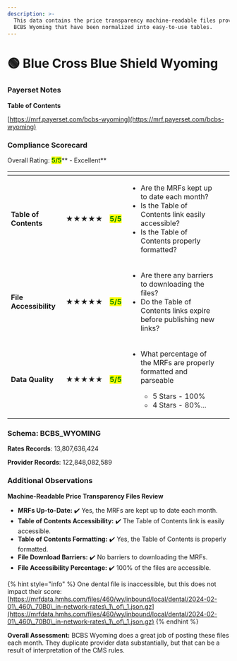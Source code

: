 ```yaml
---
description: >-
  This data contains the price transparency machine-readable files provided by
  BCBS Wyoming that have been normalized into easy-to-use tables.
---
```


# 🟢 Blue Cross Blue Shield Wyoming

### Payerset Notes

**Table of Contents**

[https://mrf.payerset.com/bcbs-wyoming](https://mrf.payerset.com/bcbs-wyoming)

### Compliance Scorecard

Overall Rating: <mark style="color:green;">**5/5**</mark>** - Excellent**

<table data-view="cards"><thead><tr><th></th><th></th><th></th><th></th><th data-hidden data-card-cover data-type="files"></th></tr></thead><tbody><tr><td><strong>Table of Contents</strong></td><td><strong>★★★★★</strong></td><td><mark style="color:green;"><strong>5/5</strong></mark></td><td><ul><li>Are the MRFs kept up to date each month? </li><li>Is the Table of Contents link easily accessible?</li><li>Is the Table of Contents properly formatted?</li></ul></td><td></td></tr><tr><td><strong>File Accessibility</strong></td><td><strong>★★★★★</strong></td><td><mark style="color:green;"><strong>5/5</strong></mark></td><td><ul><li>Are there any barriers to downloading the files?</li><li>Do the Table of Contents links expire before publishing new links?</li></ul></td><td></td></tr><tr><td><strong>Data Quality</strong></td><td><strong>★★★★★</strong></td><td><mark style="color:green;"><strong>5/5</strong></mark></td><td><ul><li><p>What percentage of the MRFs are properly formatted and parseable</p><ul><li>5 Stars - 100%</li><li>4 Stars - 80%...</li></ul></li></ul></td><td></td></tr></tbody></table>

### Schema: BCBS\_WYOMING

**Rates Records**: 13,807,636,424

**Provider Records**: 122,848,082,589

### Additional Observations

**Machine-Readable Price Transparency Files Review**

* **MRFs Up-to-Date:** ✔️ Yes, the MRFs are kept up to date each month.
* **Table of Contents Accessibility:** ✔️ The Table of Contents link is easily accessible.
* **Table of Contents Formatting:** ✔️ Yes, the Table of Contents is properly formatted.
* **File Download Barriers:** ✔️ No barriers to downloading the MRFs.
* **File Accessibility Percentage:** ✔️ 100% of the files are accessible.

{% hint style="info" %}
One dental file is inaccessible, but this does not impact their score: [https://mrfdata.hmhs.com/files/460/wy/inbound/local/dental/2024-02-01\_460\_70B0\_in-network-rates\_1\_of\_1.json.gz](https://mrfdata.hmhs.com/files/460/wy/inbound/local/dental/2024-02-01\_460\_70B0\_in-network-rates\_1\_of\_1.json.gz)
{% endhint %}

**Overall Assessment:** BCBS Wyoming does a great job of posting these files each month. They duplicate provider data substantially, but that can be a result of interpretation of the CMS rules.
